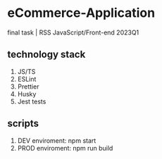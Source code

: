 # eCommerce-Application
final task | RSS JavaScript/Front-end 2023Q1 

## technology stack
1. JS/TS
2. ESLint
3. Prettier
4. Husky
5. Jest tests

## scripts
1. DEV enviroment: npm start 
1. PROD enviroment: npm run build 
